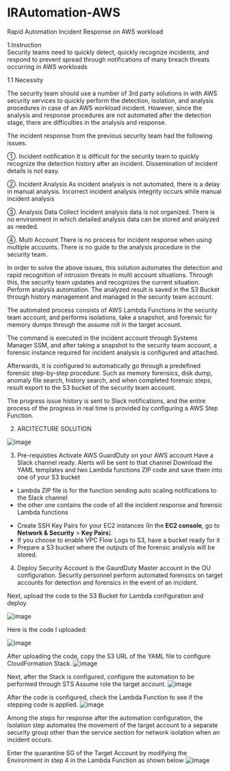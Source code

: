 # IRAutomation-AWS
Rapid Automation Incident Response on AWS workload

1.Instruction 	
Security teams need to quickly detect, quickly recognize incidents, and respond to prevent spread through
notifications of many breach threats occurring in AWS workloads

  1.1 Necessity 

The security team should use a number of 3rd party solutions in with AWS security services to quickly perform the detection, isolation, and analysis procedures in case of an AWS workload incident.
However, since the analysis and response procedures are not automated after the detection stage, there are difficulties in the analysis and response.

The incident response from the previous security team had the following issues.

①.	Incident notification
It is difficult for the security team to quickly recognize the detection history after an incident.
Dissemination of incident details is not easy.

②.	Incident Analysis
As incident analysis is not automated, there is a delay in manual analysis.
Incorrect incident analysis integrity occurs while manual incident analysis

③.	Analysis Data Collect
Incident analysis data is not organized.
There is no environment in which detailed analysis data can be stored and analyzed as needed.

④.	Multi Account
There is no process for incident response when using multiple accounts.
There is no guide to the analysis procedure in the security team.

In order to solve the above issues, this solution automates the detection and rapid recognition of intrusion threats in multi account situations. Through this, the security team updates and recognizes the current situation. Perform analysis automation. The analyzed result is saved in the S3 Bucket through history management and managed in the security team account.

The automated process consists of AWS Lambda Functions in the security team account, and performs isolations, take a snapshot, and forensic for memory dumps through the assume roll in the target account.

The command is executed in the incident account through Systems Manager SSM, and after taking a snapshot to the security team account, a forensic instance required for incident analysis is configured and attached.

Afterwards, it is configured to automatically go through a predefined forensic step-by-step procedure. Such as memory forensics, disk dump, anomaly file search, history search, and when completed forensic steps, result export to the S3 bucket of the security team account.

The progress issue history is sent to Slack notifications, and the entire process of the progress in real time is provided by configuring a AWS Step Function.


2. ARCITECTURE SOLUTION

![image](https://user-images.githubusercontent.com/10083600/120258529-30ef3780-c2cd-11eb-9209-160f7e99cc34.png)


3. Pre-requisties
 Activate AWS GuardDuty on your AWS account
 Have a Slack channel ready. Alerts will be sent to that channel
 Download the YAML templates and two Lambda functions ZIP code and save them into one of your S3 bucket
  - Lambda ZIP file is for the function sending auto scaling notifications to the Slack channel
  - the other one contains the code of all the incident response and forensic Lambda functions
* Create SSH Key Pairs for your EC2 instances (In the __EC2 console__, go to __Network & Security__ > __Key Pairs__). 
* If you choose to enable VPC Flow Logs to S3, have a bucket ready for it
* Prepare a S3 bucket where the outputs of the forensic analysis will be stored.

4. Deploy
Security Account is the GaurdDuty Master account in the OU configuration.
Security personnel perform automated forensics on target accounts for detection and forensics in the event of an incident.

Next, upload the code to the S3 Bucket for Lambda configuration and deploy.

![image](https://user-images.githubusercontent.com/10083600/120258684-77449680-c2cd-11eb-9717-1dd9cdcbe39c.png)


Here is the code I uploaded: 

![image](https://user-images.githubusercontent.com/10083600/120258295-b6beb300-c2cc-11eb-90e1-55d61c4d663d.png)

After uploading the code, copy the S3 URL of the YAML file to configure CloudFormation Stack.
![image](https://user-images.githubusercontent.com/10083600/120258315-c3430b80-c2cc-11eb-980c-58126de67dcf.png)

Next, after the Stack is configured, configure the automation to be performed through STS Assume role the target account.
![image](https://user-images.githubusercontent.com/10083600/120258362-d6ee7200-c2cc-11eb-9cba-19dfb88a630f.png)

After the code is configured, check the Lambda Function to see if the stepping code is applied.
![image](https://user-images.githubusercontent.com/10083600/120258389-e8d01500-c2cc-11eb-8e41-f7f758dc9d85.png)

Among the steps for response after the automation configuration, the Isolation step automates the movement of the target account to a separate security group other than the service section for network isolation when an incident occurs.

Enter the quarantine SG of the Target Account by modifying the Environment in step 4 in the Lambda Function as shown below
![image](https://user-images.githubusercontent.com/10083600/120258420-f71e3100-c2cc-11eb-855f-109fcdd0eef8.png)




